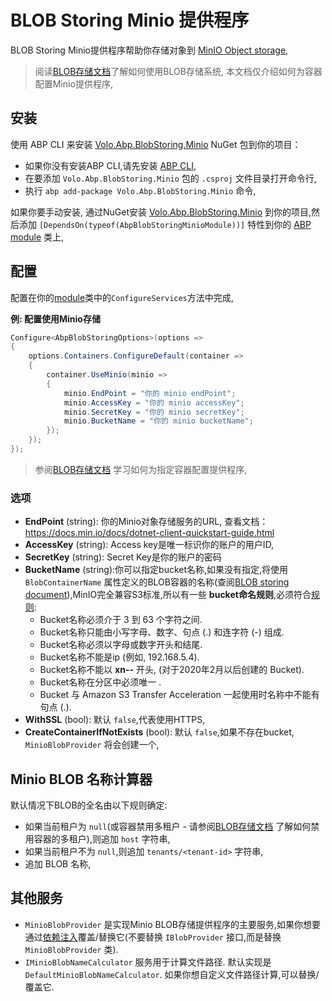 # BLOB Storing Minio 提供程序

BLOB Storing Minio提供程序帮助你存储对象到 [MinIO Object storage](https://min.io/),

> 阅读[BLOB存储文档](Blob-Storing.md)了解如何使用BLOB存储系统, 本文档仅介绍如何为容器配置Minio提供程序,

## 安装

使用 ABP CLI 来安装 [Volo.Abp.BlobStoring.Minio](https://www.nuget.org/packages/Volo.Abp.BlobStoring.Minio) NuGet 包到你的项目：

* 如果你没有安装ABP CLI,请先安装 [ABP CLI](https://docs.abp.io/en/abp/latest/CLI),
* 在要添加 `Volo.Abp.BlobStoring.Minio` 包的 `.csproj` 文件目录打开命令行,
* 执行 `abp add-package Volo.Abp.BlobStoring.Minio` 命令,

如果你要手动安装, 通过NuGet安装 [Volo.Abp.BlobStoring.Minio](https://www.nuget.org/packages/Volo.Abp.BlobStoring.Minio) 到你的项目,然后添加 `[DependsOn(typeof(AbpBlobStoringMinioModule))]` 特性到你的 [ABP module](Module-Development-Basics.md) 类上,

## 配置

配置在你的[module](Module-Development-Basics.md)类中的`ConfigureServices`方法中完成,

**例: 配置使用Minio存储**

````csharp
Configure<AbpBlobStoringOptions>(options =>
{
    options.Containers.ConfigureDefault(container =>
    {
        container.UseMinio(minio =>
        {
            minio.EndPoint = "你的 minio endPoint";
            minio.AccessKey = "你的 minio accessKey";
            minio.SecretKey = "你的 minio secretKey";
            minio.BucketName = "你的 minio bucketName";
        });
    });
});
````

> 参阅[BLOB存储文档](Blob-Storing.md) 学习如何为指定容器配置提供程序,

### 选项

* **EndPoint** (string): 你的Minio对象存储服务的URL, 查看文档：https://docs.min.io/docs/dotnet-client-quickstart-guide.html
* **AccessKey** (string): Access key是唯一标识你的账户的用户ID, 
* **SecretKey** (string): Secret Key是你的账户的密码
* **BucketName** (string):你可以指定bucket名称,如果没有指定,将使用 `BlobContainerName` 属性定义的BLOB容器的名称(查阅[BLOB storing document](Blob-Storing.md)),MinIO完全兼容S3标准,所以有一些 **bucket命名规则**,必须符合[规则](https://docs.aws.amazon.com/AmazonS3/latest/dev/BucketRestrictions.html):
    * Bucket名称必须介于 3 到 63 个字符之间.
    * Bucket名称只能由小写字母、数字、句点 (.) 和连字符 (-) 组成.
    * Bucket名称必须以字母或数字开头和结尾.
    * Bucket名称不能是ip (例如, 192.168.5.4).
    * Bucket名称不能以 **xn--** 开头, (对于2020年2月以后创建的 Bucket).
    * Bucket名称在分区中必须唯一 .
    * Bucket 与 Amazon S3 Transfer Acceleration 一起使用时名称中不能有句点 (.).
* **WithSSL** (bool): 默认 `false`,代表使用HTTPS,
* **CreateContainerIfNotExists** (bool): 默认 `false`,如果不存在bucket, `MinioBlobProvider` 将会创建一个,


## Minio BLOB 名称计算器

默认情况下BLOB的全名由以下规则确定:

* 如果当前租户为 `null`(或容器禁用多租户 - 请参阅[BLOB存储文档](Blob-Storing.md) 了解如何禁用容器的多租户),则追加 `host` 字符串,
* 如果当前租户不为 `null`,则追加 `tenants/<tenant-id>` 字符串,
* 追加 BLOB 名称,

## 其他服务

* `MinioBlobProvider` 是实现Minio BLOB存储提供程序的主要服务,如果你想要通过[依赖注入](Dependency-Injection.md)覆盖/替换它(不要替换 `IBlobProvider` 接口,而是替换 `MinioBlobProvider` 类).
* `IMinioBlobNameCalculator` 服务用于计算文件路径. 默认实现是 `DefaultMinioBlobNameCalculator`. 如果你想自定义文件路径计算,可以替换/覆盖它.
